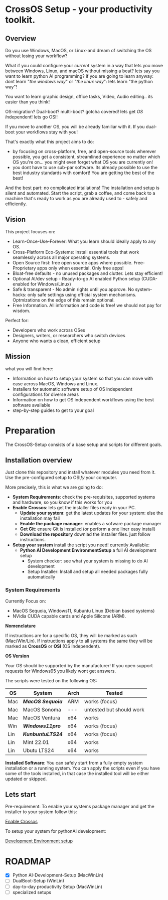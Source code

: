 # CrossOS Setup - your productivity toolkit.

## Overview
Do you use Windows, MacOS, or Linux-and dream of switching the OS without losing your workflow? 

What if you could configure your *current* system in a way that lets you move between Windows, Linux, and macOS without missing a beat? lets say you want to learn python AI programming? if you are going to learn anyway: dont learn "*the windows way*" or "*the linux way*": lets learn "the python way"! 

You want to learn graphic design, office tasks, Video, Audio editing.. its easier than you think!

OS-migration? Dual-boot? multi-boot? gotcha covered! lets get *OS* *I*ndependent! lets go OSI!

If you move to another OS, you will be already familiar with it. If you dual-boot your workflows stay with you!

That's exactly what this project aims to do:
 - by focusing on cross-platform, free, and open-source tools wherever possible, you get a consistent, streamlined experience no matter which OS you're on... you might even forget what OS you are currently on!
 - you dont have to use sub-par software. Its already possible to use the best industry standards with comfort! You are getting the best of the best!


And the best part: no complicated intallations! The installation and setup is silent and automated. Start the script, grab a coffee, and come back to a machine that's ready to work as you are already used to - safely and efficiently.

## Vision

This project focuses on:
- Learn-Once-Use-Forever: What you learn should ideally apply to any OS. 
- Cross-Platform Eco-Systems: Install essential tools that work seamlessly across all major operating systems. 
- Open Source first: free open source apps where possible. Free-Proprietary apps only when essential. Only free apps!
- Bloat-free defaults - no unused packages and clutter. Lets stay efficient!
- Optional AI/dev setup - Ready-to-go AI enabled Python setup (CUDA-enabled for Windows/Linux)
- Safe & transparent - No admin rights until you approve. No system-hacks: only safe settings using official system mechanisms. Optmizations on the edge of this remain optional.
- Free Information. All information and code is free! we should not pay for wisdom.

Perfect for:
- Developers who work across OSes
- Designers, writers, or researchers who switch devices
- Anyone who wants a clean, efficient setup

## Mission

what you will find here:
- Information on how to setup your system so that you can move with ease across MacOS, Windows and Linux.
- Installers for automatic software setup of OS independent configurations for diverse areas 
- Information on how to get OS independent workflows using the best software available
- step-by-step guides to get to your goal





# Preparation

The CrossOS-Setup consists of a base setup and scripts for different goals. 

## Installation overview 
Just clone this repository and install whatever modules you need from it. Use the pre-configured setup to OSI*fy* your computer.


More precisely, this is what we are going to do:

- **System Requirements**: check the pre-requisites,  supported systems and hardware, so you know if this works for you
- **Enable Crossos**: lets get the installer files ready in your PC.
    - **Update your system**: get the latest updates for your system: else the installation may fail
    - **Enable the package manager**: enables a sofware package manager
    - **Get Git**: ensure Git is installed (or perform a one liner easy install)
    - **Download the repository** downlad the installer files. just follow instructions.
- **Setup your system** install the script you need! currently Available:
    - **Python AI Development EnvironmentSetup** a full AI development setup
        - System checker: see what your system is missing to do AI development
        - Setup Installer: Install and setup all needed packages fully automatically
    






### System Requirements

Currently Focus on:

- MacOS Sequoia, Windows11, Kubuntu Linux (Debian based systems)
- NVidia CUDA capable cards and Apple Silicone (ARM).

**Nomenclature**

If instructions are for a specific OS, they will be marked as such (Mac/Win/Lin). If instructions apply to all systems the same they will be marked as **CrossOS** or **OSI** (OS Independent). 

**OS Version**

Your OS should be supported by the manufacturer! 
If you open support requests for Windows95 you likely wont get answers.


The scripts were tested on the following OS:

OS  | System            |Arch   | Tested
--- |---                | ---   | ---
Mac |***MacOS Sequoia***| ARM   | works (focus)
Mac |MacOS Sonoma       | ---   | untested but should work
Mac |MacOS Ventura      | x64   | works
Win |***Windows11pro*** | x64   | works (focus)
Lin |***KunbuntuLTS24***| x64   | works (focus)
Lin |Mint 22.01         | x64   | works 
Lin |Ubutu LTS24        | x64   | works 



**Installed Software**: You can safely start from a fully empty system installation or a running system. You can apply the scripts even if you have some of the tools installed, in that case the installed tool will be either updated or skipped.


## Lets start


Pre-requirement: To enable your systems package manager and get the installer to your system follow this:

[Enable Crossos](https://github.com/loscrossos/crossos_setup/blob/main/docs/01_enable_crossos_setup.md)



To setup your system for  pythonAI development:

[Development Environment setup](https://github.com/loscrossos/crossos_setup/blob/main/docs/06_development_env_setup.md)







# ROADMAP


- [x] Python AI-Development-Setup (MacWinLin)
- [ ] DualBoot-Setup (WinLin)
- [ ] day-to-day productivity Setup (MacWinLin)
- [ ] specialized setups
